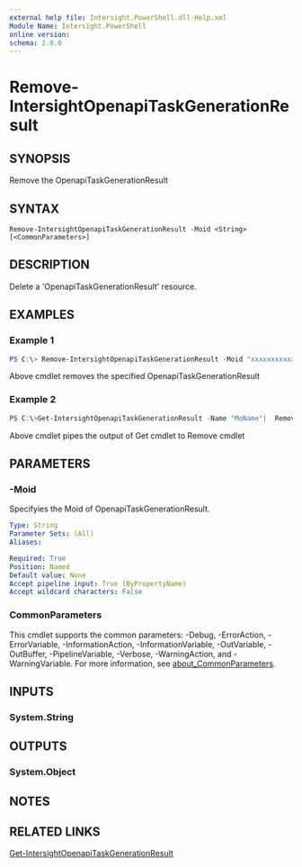 ```yaml
---
external help file: Intersight.PowerShell.dll-Help.xml
Module Name: Intersight.PowerShell
online version:
schema: 2.0.0
---
```


# Remove-IntersightOpenapiTaskGenerationResult

## SYNOPSIS
Remove the OpenapiTaskGenerationResult

## SYNTAX

```
Remove-IntersightOpenapiTaskGenerationResult -Moid <String> [<CommonParameters>]
```

## DESCRIPTION
Delete a &apos;OpenapiTaskGenerationResult&apos; resource.

## EXAMPLES

### Example 1
```powershell
PS C:\> Remove-IntersightOpenapiTaskGenerationResult -Moid "xxxxxxxxxxxxxxxxxxxxxxxxxxx"
```
Above cmdlet removes the specified OpenapiTaskGenerationResult 

### Example 2
```powershell
PS C:\>Get-IntersightOpenapiTaskGenerationResult -Name "MoName"|  Remove-IntersightOpenapiTaskGenerationResult
```
Above cmdlet pipes the output of Get cmdlet to Remove cmdlet

## PARAMETERS

### -Moid
Specifyies the Moid of OpenapiTaskGenerationResult.

```yaml
Type: String
Parameter Sets: (All)
Aliases:

Required: True
Position: Named
Default value: None
Accept pipeline input: True (ByPropertyName)
Accept wildcard characters: False
```

### CommonParameters
This cmdlet supports the common parameters: -Debug, -ErrorAction, -ErrorVariable, -InformationAction, -InformationVariable, -OutVariable, -OutBuffer, -PipelineVariable, -Verbose, -WarningAction, and -WarningVariable. For more information, see [about_CommonParameters](http://go.microsoft.com/fwlink/?LinkID=113216).

## INPUTS

### System.String

## OUTPUTS

### System.Object
## NOTES

## RELATED LINKS

[Get-IntersightOpenapiTaskGenerationResult](./Get-IntersightOpenapiTaskGenerationResult.md)

